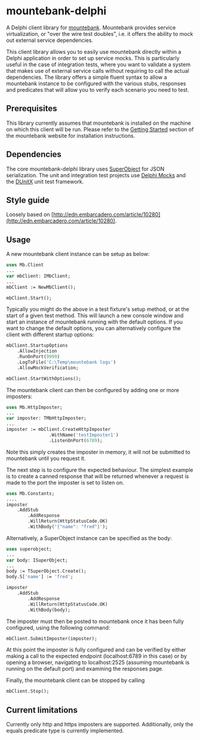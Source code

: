 # mountebank-delphi
A Delphi client library for [mountebank](http://www.mbtest.org). Mountebank provides service virtualization, or "over the wire test doubles", i.e. it offers the ability to mock out external service dependencies.

This client library allows you to easily use mountebank directly within a Delphi application in order to set up service mocks. This is particularly useful in the case of integration tests, where you want to validate a system that makes use of external service calls without requiring to call the actual dependencies. The library offers a simple fluent syntax to allow a mountebank instance to be configured with the various stubs, responses and predicates that will allow you to verify each scenario you need to test.

## Prerequisites
This library currently assumes that mountebank is installed on the machine on which this client will be run. Please refer to the [Getting Started](http://www.mbtest.org/docs/gettingStarted) section of the mountebank website for installation instructions.

## Dependencies
The core mountebank-delphi library uses [SuperObject](https://github.com/hgourvest/superobject) for JSON serialization.
The unit and integration test projects use [Delphi Mocks](https://github.com/VSoftTechnologies/Delphi-Mocks) and the [DUnitX](https://github.com/VSoftTechnologies/DUnitX) unit test framework.

## Style guide
Loosely based on [http://edn.embarcadero.com/article/10280](http://edn.embarcadero.com/article/10280).

## Usage
A new mountebank client instance can be setup as below:

````pascal
uses Mb.Client
...
var mbClient: IMbClient;
...
mbClient := NewMbClient();

mbClient.Start();
````

Typically you might do the above in a test fixture's setup method, or at the start of a given test method. This will launch a new console window and start an instance of mountebank running with the default options. If you want to change the default options, you can alternatively configure the client with different startup options:

````pascal
mbClient.StartupOptions
    .AllowInjection
	.RunOnPort(9999)
	.LogToFile('C:\Temp\mountebank logs')
	.AllowMockVerification;

mbClient.StartWithOptions();
````

The mountebank client can then be configured by adding one or more imposters:

````pascal
uses Mb.HttpImposter;
...
var imposter: TMbHttpImposter;
...
imposter := mbClient.CreateHttpImposter
                .WithName('testImposter1')
				.ListenOnPort(6789);
````

Note this simply creates the imposter in memory, it will not be submitted to mountebank until you request it.

The next step is to configure the expected behaviour. The simplest example is to create a canned response that will be returned whenever a request is made to the port the imposter is set to listen on.

````pascal
uses Mb.Constants;
....
imposter
    .AddStub
        .AddResponse
		.WillReturn(HttpStatusCode.OK)
		.WithBody('{"name": "fred"}');
````

Alternatively, a SuperObject instance can be specified as the body:

````pascal
uses superobject;
...
var body: ISuperObject;
...
body := TSuperObject.Create();
body.S['name'] := 'fred';

imposter
    .AddStub
        .AddResponse
		.WillReturn(HttpStatusCode.OK)
		.WithBody(body);
````

The imposter must then be posted to mountebank once it has been fully configured, using the following command:

````pascal
mbClient.SubmitImposter(imposter);
````

At this point the imposter is fully configured and can be verified by either making a call to the expected endpoint (localhost:6789 in this case) or by opening a browser, navigating to localhost:2525 (assuming mountebank is running on the default port) and examining the responses page.

Finally, the mountebank client can be stopped by calling

````pascal
mbClient.Stop();
````

## Current limitations
Currently only http and https imposters are supported. Additionally, only the equals predicate type is currently implemented.